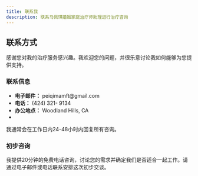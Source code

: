 ```yaml
---
title: 联系我
description: 联系马佩琪婚姻家庭治疗师助理进行治疗咨询
---
```


## 联系方式

感谢您对我的治疗服务感兴趣。我欢迎您的问题，并很乐意讨论我如何能够为您提供支持。

### 联系信息

* **电子邮件：** peiqimamft\@gmail.com
* **电话：** (424) 321- 9134
* **办公地点：** Woodland Hills, CA
*

我通常会在工作日内24-48小时内回复所有咨询。

### 初步咨询

我提供20分钟的免费电话咨询，讨论您的需求并确定我们是否适合一起工作。请通过电子邮件或电话联系安排这次初步交谈。
